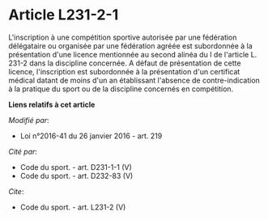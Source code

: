 # Article L231-2-1

L'inscription à une compétition sportive autorisée par une fédération délégataire ou organisée par une fédération agréée est
subordonnée à la présentation d'une licence mentionnée au second alinéa du I de l'article L. 231-2 dans la discipline
concernée. A défaut de présentation de cette licence, l'inscription est subordonnée à la présentation d'un certificat médical
datant de moins d'un an établissant l'absence de contre-indication à la pratique du sport ou de la discipline concernés en
compétition.

**Liens relatifs à cet article**

_Modifié par_:

  - Loi n°2016-41 du 26 janvier 2016 - art. 219

_Cité par_:

  - Code du sport. - art. D231-1-1 (V)
  - Code du sport. - art. D232-83 (V)

_Cite_:

  - Code du sport. - art. L231-2 (V)
